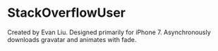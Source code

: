 # StackOverflowUser
Created by Evan Liu.
Designed primarily for iPhone 7.
Asynchronously downloads gravatar and animates with fade.
